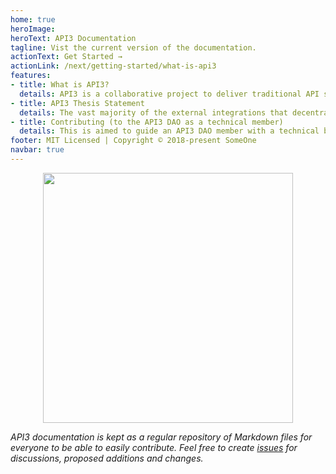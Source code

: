 ```yaml
---
home: true
heroImage: 
heroText: API3 Documentation
tagline: Vist the current version of the documentation.
actionText: Get Started →
actionLink: /next/getting-started/what-is-api3
features:
- title: What is API3?
  details: API3 is a collaborative project to deliver traditional API services to smart contract platforms in a decentralized and trust-minimized way. It is governed by a decentralized autonomous organization (DAO), its code is open source and its operations are transparent.
- title: API3 Thesis Statement
  details: The vast majority of the external integrations that decentralized applications need are to commercial Web APIs that traditional businesses have built to monetize their data and services. Therefore, what is widely known as the oracle problem is in practice the API connectivity problem. Existing oracle solutions fall short because they fail to make this distinction, resulting in inferior solutions that depend on third-party oracles and ecosystems that exclude API providers. By refining the definition of the problem, API3 aims to provide a much more optimal solution.
- title: Contributing (to the API3 DAO as a technical member)
  details: This is aimed to guide an API3 DAO member with a technical background to contribute to the project (through development, integrations, writing documentation, etc.) The general point is that one needs to be able to use a solution proficiently before being able to improve it. Therefore, you are recommended to do all of the below before attempting to contribute, and make sure to ask any questions you have on our Discord.
footer: MIT Licensed | Copyright © 2018-present SomeOne
navbar: true
---
```


<p align="center">
  <img src="https://github.com/clc-group/api3-docs/raw/master/figures/api3.png" width="400" />
</p>

*API3 documentation is kept as a regular repository of Markdown files for everyone to be able to easily contribute.
Feel free to create [issues](https://github.com/api3dao/api3-docs/issues) for discussions, proposed additions and changes.*
